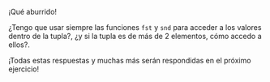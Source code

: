 ¡Qué aburrido! 

¿Tengo que usar siempre las funciones `fst` y `snd` para acceder a los valores dentro de la tupla?, ¿y si la tupla es de más de 2 elementos, cómo accedo a ellos?.

¡Todas estas respuestas y muchas más serán respondidas en el próximo ejercicio!